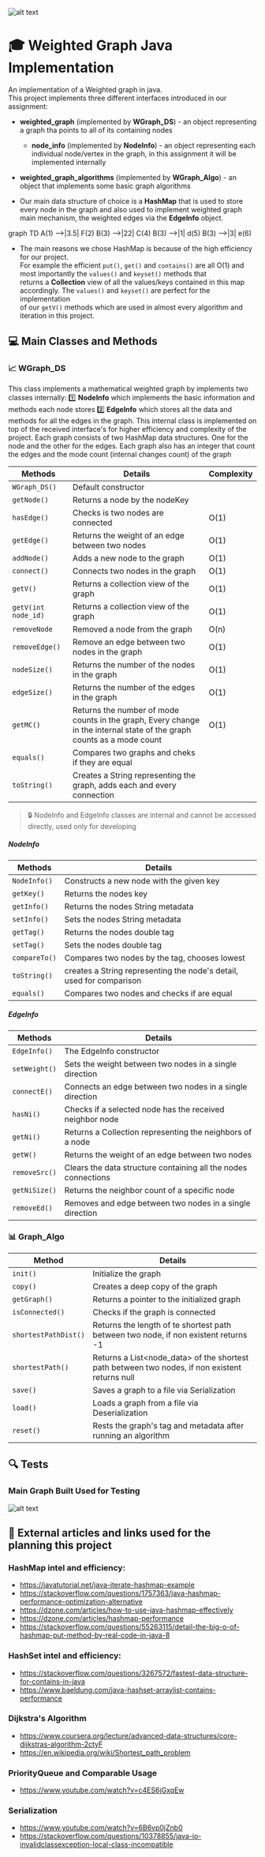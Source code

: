 ![alt text](WikiPictures/redgraph.gif)

# :mortar_board: Weighted Graph Java Implementation

An implementation of a Weighted graph in java.  
This project implements three different interfaces introduced in our assignment:  
  
- **weighted_graph** (implemented by **WGraph_DS**) - an object representing a graph tha points to all of its containing nodes  
    - **node_info** (implemented by **NodeInfo**) - an object representing each individual node/vertex in the graph, in this assignment it will be implemented internally  
- **weighted_graph_algorithms** (implemented by **WGraph_Algo**) - an object that implements some basic graph algorithms  
  
- Our main data structure of choice is a **HashMap** that is used to store every node in the graph and also used to 
implement weighted graph main mechanism, the weighted edges via the **EdgeInfo** object. 
  
<div class="mermaid">
    graph TD
        A(1) -->|3.5| F(2)
        B(3) -->|22| C(4)
        B(3) -->|1| d(5)
        B(3) -->|3| e(6)
</div>
  
- The main reasons we chose HashMap is because of the high efficiency for our project.  
For example the efficient `put()`, `get()` and `contains()` are all O(1) and most importantly the `values()` and `keyset()` methods that  
returns a **Collection** view of all the values/keys contained in this map accordingly. The `values()` and `keyset()` are perfect for the implementation  
of our `getV()` methods which are used in almost every algorithm and iteration in this project.  
  
## :computer: Main Classes and Methods  
  
### :chart_with_upwards_trend: WGraph_DS
This class implements a mathematical weighted graph by implements two classes internally:
:one: **NodeInfo** which implements the basic information and methods each node stores
:two: **EdgeInfo** which stores all the data and methods for all the edges in the graph. This internal class 
 is implemented on top of the received interface's for higher efficiency and complexity of the project.
 Each graph consists of two HashMap data structures. One for the node and the other for the edges.
 Each graph also has an integer that count the edges and the mode count (internal changes count) of the graph

| **Methods**      |    **Details**        | **Complexity** |
|-----------------|-----------------------|----------------|
| `WGraph_DS()` | Default constructor     |
| `getNode()` | Returns a node by the nodeKey |
| `hasEdge()` | Checks is two nodes are connected | O(1) |
| `getEdge()` | Returns the weight of an edge between two nodes | O(1) |
| `addNode()` | Adds a new node to the graph | O(1) |
| `connect()` | Connects two nodes in the graph | O(1) |
| `getV()` | Returns a collection view of the graph | O(1) |
| `getV(int node_id)` | Returns a collection view of the graph | O(1) |
| `removeNode` | Removed a node from the graph | O(n) |
| `removeEdge()` | Remove an edge between two nodes in the graph | O(1) |
| `nodeSize()` | Returns the number of the nodes in the graph | O(1) |
| `edgeSize()` | Returns the number of the edges in the graph | O(1) |
| `getMC()` | Returns the number of mode counts in the graph, Every change in the internal state of the graph counts as a mode count | O(1) |
| `equals()` | Compares two graphs and cheks if they are equal |
| `toString()` | Creates a String representing the graph, adds each and every connection |

 > :lock: NodeInfo and EdgeInfo classes are internal and cannot be accessed directly, 
>used only for developing

##### NodeInfo

| **Methods**      |    **Details**        |
|-----------------|-----------------------|
| `NodeInfo()` | Constructs a new node with the given key |
| `getKey()` | Returns the nodes key |
| `getInfo()` | Returns the nodes String metadata |
| `setInfo()` | Sets the nodes String metadata |
| `getTag()` | Returns the nodes double tag |
| `setTag()` | Sets the nodes double tag |
| `compareTo()` | Compares two nodes by the tag, chooses lowest |
| `toString()` | creates a String representing the node's detail, used for comparison |
| `equals()` | Compares two nodes and checks if are equal |

##### EdgeInfo

| **Methods**    |    **Details**             |
|----------------|----------------------------|
| `EdgeInfo()` | The EdgeInfo constructor |
| `setWeight()` | Sets the weight between two nodes in a single direction |
| `connectE()` | Connects an edge between two nodes in a single direction |
| `hasNi()` | Checks if a selected node has the received neighbor node |
| `getNi()` | Returns a Collection representing the neighbors of a node |
| `getW()` | Returns the weight of an edge between two nodes |
| `removeSrc()` | Clears the data structure containing all the nodes connections |
| `getNiSize()` | Returns the neighbor count of a specific node |
| `removeEd()` | Removes and edge between two nodes in a single direction |
 
### :bar_chart: Graph_Algo

| **Method**      |    **Details** |
|-----------------|--------------|
| `init()`         | Initialize the graph |
| `copy()`        | Creates a deep copy of the graph |
| `getGraph()` | Returns a pointer to the initialized graph |
| `isConnected()` | Checks if the graph is connected |
| `shortestPathDist()` | Returns the length of te shortest path between two node, if non existent returns -1 |
| `shortestPath()` | Returns a List<node_data> of the shortest path between two nodes, if non existent returns null |
| `save()` | Saves a graph to a file via Serialization |
| `load()` | Loads a graph from a file via Deserialization |
| `reset()` | Rests the graph's tag and metadata after running an algorithm |

## :mag: Tests

### Main Graph Built Used for Testing
![alt text](WikiPictures/testgraph.jpg)

## :memo: External articles and links used for the planning this project  
  
### HashMap intel and efficiency:
- https://javatutorial.net/java-iterate-hashmap-example
- https://stackoverflow.com/questions/1757363/java-hashmap-performance-optimization-alternative
- https://dzone.com/articles/how-to-use-java-hashmap-effectively
- https://dzone.com/articles/hashmap-performance
- https://stackoverflow.com/questions/55263115/detail-the-big-o-of-hashmap-put-method-by-real-code-in-java-8
  
### HashSet intel and efficiency:
- https://stackoverflow.com/questions/3267572/fastest-data-structure-for-contains-in-java
- https://www.baeldung.com/java-hashset-arraylist-contains-performance
  
### Dijkstra's Algorithm
- https://www.coursera.org/lecture/advanced-data-structures/core-dijkstras-algorithm-2ctyF
- https://en.wikipedia.org/wiki/Shortest_path_problem

### PriorityQueue and Comparable Usage
- https://www.youtube.com/watch?v=c4ES6jGxqEw

### Serialization
- https://www.youtube.com/watch?v=6B6vp0jZnb0
- https://stackoverflow.com/questions/10378855/java-io-invalidclassexception-local-class-incompatible
